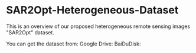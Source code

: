 # SAR2Opt-Heterogeneous-Dataset

This is an overview of our proposed heterogeneous remote sensing images "SAR2Opt" dataset.

You can get the dataset from:
 Google Drive:
 BaiDuDisk: 
